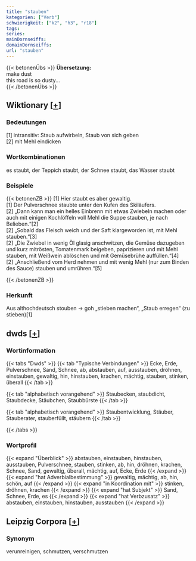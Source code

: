 ```yaml
---
title: "stauben"
kategorien: ["Verb"]
schwierigkeit: ["k2", "h3", "r18"]
tags:
series:
mainDornseiffs:
domainDornseiffs:
url: "stauben"
---
```


{{< betonenÜbs >}}
**Übersetzung:**  
make  dust  
this road is so dusty...  
{{< /betonenÜbs >}}

## Wiktionary [[+](https://de.wiktionary.org/wiki/stauben)]

### Bedeutungen
[1] intransitiv: Staub aufwirbeln, Staub von sich geben  
[2] mit Mehl eindicken  

### Wortkombinationen
es staubt, der Teppich staubt, der Schnee staubt, das Wasser staubt  

### Beispiele
{{< betonenZB >}}
[1] Hier staubt es aber gewaltig.  
[1] Der Pulverschnee staubte unter den Kufen des Skiläufers.  
[2] „Dann kann man ein helles Einbrenn mit etwas Zwiebeln machen oder auch mit einigen Kochlöffeln voll Mehl die Suppe stauben, je nach Belieben.“[2]  
[2] „Sobald das Fleisch weich und der Saft klargeworden ist, mit Mehl stauben.“[3]  
[2] „Die Zwiebel in wenig Öl glasig anschwitzen, die Gemüse dazugeben und kurz mitrösten, Tomatenmark beigeben, paprizieren und mit Mehl stauben, mit Weißwein ablöschen und mit Gemüsebrühe auffüllen.“[4]  
[2] „Anschließend vom Herd nehmen und mit wenig Mehl (nur zum Binden des Sauce) stauben und umrühren.“[5]  

{{< /betonenZB >}}
### Herkunft
Aus althochdeutsch stouben → goh „stieben machen“, „Staub erregen“ (zu stieben)[1]  



## dwds [[+](https://www.dwds.de/wb/stauben)]

### Wortinformation
{{< tabs "Dwds" >}}
{{< tab "Typische Verbindungen" >}}
Ecke, Erde, Pulverschnee, Sand, Schnee, ab, abstauben, auf, ausstauben, dröhnen, einstauben, gewaltig, hin, hinstauben, krachen, mächtig, stauben, stinken, überall
{{< /tab >}}

{{< tab "alphabetisch vorangehend" >}}
Staubecken, staubdicht, Staubdecke, Stäubchen, Staubbürste
{{< /tab >}}

{{< tab "alphabetisch vorangehend" >}}
Staubentwicklung, Stäuber, Stauberater, stauberfüllt, stäubern
{{< /tab >}}

{{< /tabs >}}

### Wortprofil
{{< expand "Überblick" >}} abstauben, einstauben, hinstauben, ausstauben, Pulverschnee, stauben, stinken, ab, hin, dröhnen, krachen, Schnee, Sand, gewaltig, überall, mächtig, auf, Ecke, Erde {{< /expand >}}
{{< expand "hat Adverbialbestimmung" >}} gewaltig, mächtig, ab, hin, schön, auf {{< /expand >}}
{{< expand "in Koordination mit" >}} stinken, dröhnen, krachen {{< /expand >}}
{{< expand "hat Subjekt" >}} Sand, Schnee, Erde, es {{< /expand >}}
{{< expand "hat Verbzusatz" >}} abstauben, einstauben, hinstauben, ausstauben {{< /expand >}}

## Leipzig Corpora [[+](https://corpora.uni-leipzig.de/en/res?word=stauben&corpusId=deu_newscrawl-public_2018)]


### Synonym
verunreinigen, schmutzen, verschmutzen


